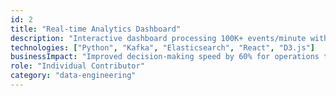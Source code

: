 ```yaml
---
id: 2
title: "Real-time Analytics Dashboard"
description: "Interactive dashboard processing 100K+ events/minute with real-time visualizations and anomaly detection."
technologies: ["Python", "Kafka", "Elasticsearch", "React", "D3.js"]
businessImpact: "Improved decision-making speed by 60% for operations team"
role: "Individual Contributor"
category: "data-engineering"
---
```


